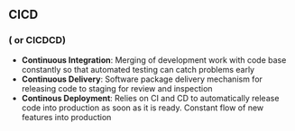 
## CICD 
### ( or CICDCD)

* **Continuous Integration**: Merging of development work with code base constantly so that automated testing can catch problems early
* **Continuous Delivery**: Software package delivery mechanism for releasing code to staging for review and inspection
* **Continous Deployment**: Relies on CI and CD to automatically release code into production as soon as it is ready. Constant flow of new features into production 

